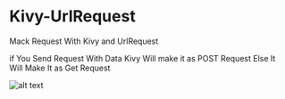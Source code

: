 # Kivy-UrlRequest
Mack Request With Kivy and UrlRequest 


if You Send Request With Data Kivy Will make it as POST Request Else It Will Make It as Get Request

![alt text](https://raw.githubusercontent.com/Dev-loper0/Kivy-UrlRequest/r1.png)
